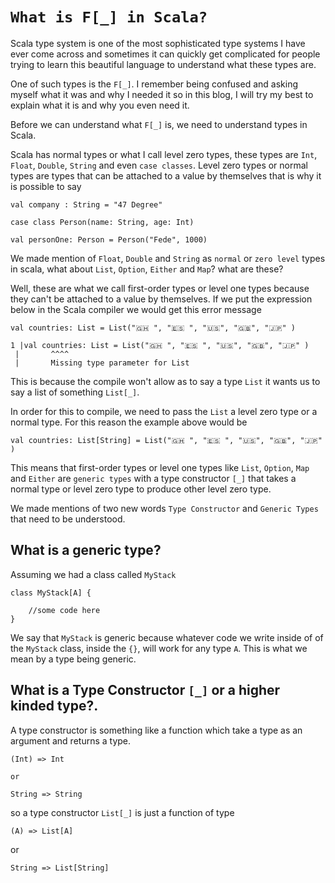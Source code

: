 # `What is F[_] in Scala?`

Scala type system is one of the most sophisticated type systems I have ever come across and sometimes it can quickly get complicated for people trying to learn this beautiful language to understand what these types are. 

One of such types is the `F[_]`. I remember being confused and asking myself what it was and why I needed it so in this blog, I will try my best to explain what it is and why you even need it.

Before we can understand what `F[_]` is, we need to understand types in Scala. 

Scala has normal types or what I call level zero types, these types are `Int`, `Float`, `Double`, `String` and even `case classes`. Level zero types or normal types are types that can be attached to a value by themselves that is why it is possible to say

```
val company : String = "47 Degree"

case class Person(name: String, age: Int)

val personOne: Person = Person("Fede", 1000)
```

We made mention of `Float`, `Double` and `String` as `normal` or `zero level` types in scala, what about `List`, `Option`, `Either` and `Map`? what are these?

Well, these are what we call first-order types or level one types because they can't be attached to a value by themselves. If we put the expression below in the Scala compiler we would get this error message 

```
val countries: List = List("🇬🇭 ", "🇪🇸 ", "🇺🇸", "🇬🇧", "🇯🇵" )

1 |val countries: List = List("🇬🇭 ", "🇪🇸 ", "🇺🇸", "🇬🇧", "🇯🇵" )
 |       ^^^^
 |       Missing type parameter for List
 ```

This is because the compile won't allow as to say a type 
`List` it wants us to say a list of something `List[_]`.

In order for this to compile, we need to pass the `List` a level zero type or a normal type. For this reason the example above would be

```
val countries: List[String] = List("🇬🇭 ", "🇪🇸 ", "🇺🇸", "🇬🇧", "🇯🇵" )
```

This means that first-order types or level one types like `List`, `Option`, `Map` and `Either` are `generic types` with a type constructor `[_]` that takes a normal type or level zero type to produce other level zero type.


We made mentions of two new words `Type Constructor` and `Generic Types` that need to be understood.


## What is a generic type?


Assuming we had a class called `MyStack`

```
class MyStack[A] {

    //some code here
}
```

We say that `MyStack` is generic because whatever code we write inside of of the `MyStack` class, inside the `{}`, will work for any type `A`. This is what we mean by a type being generic.


## What is a Type Constructor `[_]` or a higher kinded type?.

A type constructor is something like a function which take a type as an argument and returns a type.

```
(Int) => Int  

or

String => String
```

so a type constructor `List[_]` is just a function of type

`(A) => List[A]`

or 

`String => List[String]`

